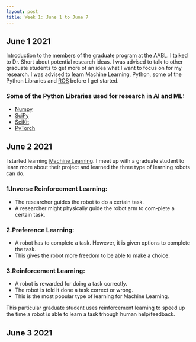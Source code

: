 ```yaml
---
layout: post
title: Week 1: June 1 to June 7
---
```


## June 1 2021 ##

Introduction to the members of the graduate program at the AABL. I talked to Dr. Short about potential research ideas. I was advised to talk to other graduate students to get more of an idea what I want to focus on for my research. I was advised to learn Machine Learning, Python, some of the Python Libraries and [ROS](http://wiki.ros.org/ROS/Tutorials) before I get started.

### Some of the Python Libraries used for research in AI and ML:
* [Numpy](https://numpy.org/learn/)
* [SciPy](https://www.scipy.org/)
* [SciKit](https://scikit-learn.org/stable/)
* [PyTorch](https://pytorch.org/)

## June 2 2021 ##
I started learning [Machine Learning](https://www.coursera.org/learn/machine-learning/home). I meet up with a graduate student to learn more about their project and learned the three type of learning robots can do.

### 1.Inverse Reinforcement Learning: ###
  * The researcher guides the robot to do a certain task.
  * A researcher might physically guide the robot arm to com-plete a certain task.
 
### 2.Preference Learning: ###
  * A robot has to complete a task. However, it is given options to complete the task.
  * This gives the robot more freedom to be able to make a choice.
 
### 3.Reinforcement Learning: ###
  * A robot is rewarded for doing a task correctly.
  * The robot is told it done a task correct or wrong.
  * This is the most popular type of learning for Machine Learning.

This particular graduate student uses reinforcement learning to speed up the time a robot is able to learn a task trhough human help/feedback.

## June 3 2021 ##


